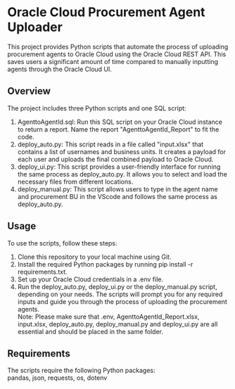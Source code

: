 # Oracle Cloud Procurement Agent Uploader  
This project provides Python scripts that automate the process of uploading procurement agents to Oracle Cloud using the Oracle Cloud REST API. This saves users a significant amount of time compared to manually inputting agents through the Oracle Cloud UI.  

## Overview  
The project includes three Python scripts and one SQL script: 

1. AgenttoAgentId.sql: Run this SQL script on your Oracle Cloud instance to return a report. Name the report "AgenttoAgentId_Report" to fit the code.  
2. deploy_auto.py: This script reads in a file called "input.xlsx" that contains a list of usernames and business units. It creates a payload for each user and uploads the final combined payload to Oracle Cloud.  
3. deploy_ui.py: This script provides a user-friendly interface for running the same process as deploy_auto.py. It allows you to select and load the necessary files from different locations.  
4. deploy_manual.py: This script allows users to type in the agent name and procurement BU in the VScode and follows the same process as deploy_auto.py.  

## Usage  
To use the scripts, follow these steps:
1. Clone this repository to your local machine using Git.  
2. Install the required Python packages by running pip install -r requirements.txt.  
3. Set up your Oracle Cloud credentials in a .env file.  
4. Run the deploy_auto.py, deploy_ui.py or the deploy_manual.py script, depending on your needs. The scripts will prompt you for any required inputs and guide you through the process of uploading the procurement agents.  
Note: Please make sure that .env, AgenttoAgentId_Report.xlsx, input.xlsx, deploy_auto.py, deploy_manual.py and deploy_ui.py are all essential and should be placed in the same folder.  


## Requirements  
The scripts require the following Python packages:  
pandas, json, requests, os, dotenv  
